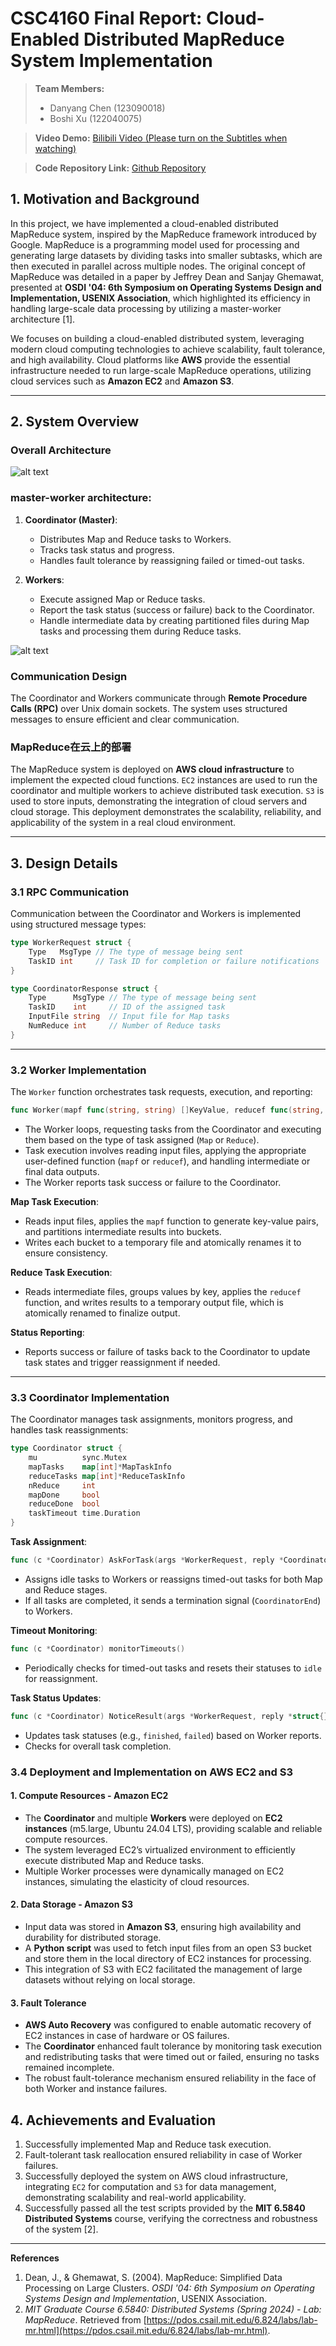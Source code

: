# CSC4160 Final Report: Cloud-Enabled Distributed MapReduce System Implementation

> **Team Members:**
> - Danyang Chen (123090018)
> - Boshi Xu (122040075)

> **Video Demo:**
> [Bilibili Video (Please turn on the Subtitles when watching)](https://www.bilibili.com/video/BV1jUB7YmEhP)

> **Code Repository Link:**
> [Github Repository](https://github.com/xh2002/CSC4160_FinalProject)

## **1. Motivation and Background**

In this project, we have implemented a cloud-enabled distributed MapReduce system, inspired by the MapReduce framework introduced by Google. MapReduce is a programming model used for processing and generating large datasets by dividing tasks into smaller subtasks, which are then executed in parallel across multiple nodes. The original concept of MapReduce was detailed in a paper by Jeffrey Dean and Sanjay Ghemawat, presented at **OSDI '04: 6th Symposium on Operating Systems Design and Implementation, USENIX Association**, which highlighted its efficiency in handling large-scale data processing by utilizing a master-worker architecture [1].

We focuses on building a cloud-enabled distributed system, leveraging modern cloud computing technologies to achieve scalability, fault tolerance, and high availability. Cloud platforms like **AWS** provide the essential infrastructure needed to run large-scale MapReduce operations, utilizing cloud services such as **Amazon EC2** and **Amazon S3**. 


---

## **2. System Overview**

### **Overall Architecture**
![alt text](pictures/architecture.png)

### **master-worker architecture**:
1. **Coordinator (Master)**:
   - Distributes Map and Reduce tasks to Workers.
   - Tracks task status and progress.
   - Handles fault tolerance by reassigning failed or timed-out tasks.

2. **Workers**:
   - Execute assigned Map or Reduce tasks.
   - Report the task status (success or failure) back to the Coordinator.
   - Handle intermediate data by creating partitioned files during Map tasks and processing them during Reduce tasks.

![alt text](<Untitled diagram-2024-12-15-032006.svg>)


### **Communication Design**

The Coordinator and Workers communicate through **Remote Procedure Calls (RPC)** over Unix domain sockets. The system uses structured messages to ensure efficient and clear communication.

### **MapReduce在云上的部署**
The MapReduce system is deployed on **AWS cloud infrastructure** to implement the expected cloud functions. `EC2` instances are used to run the coordinator and multiple workers to achieve distributed task execution. `S3` is used to store inputs, demonstrating the integration of cloud servers and cloud storage. This deployment demonstrates the scalability, reliability, and applicability of the system in a real cloud environment.

---

## **3. Design Details**

### **3.1 RPC Communication**

Communication between the Coordinator and Workers is implemented using structured message types:
```go
type WorkerRequest struct {
    Type   MsgType // The type of message being sent
    TaskID int     // Task ID for completion or failure notifications
}

type CoordinatorResponse struct {
    Type      MsgType // The type of message being sent
    TaskID    int     // ID of the assigned task
    InputFile string  // Input file for Map tasks
    NumReduce int     // Number of Reduce tasks
}
```

---

### **3.2 Worker Implementation**

The `Worker` function orchestrates task requests, execution, and reporting:
```go
func Worker(mapf func(string, string) []KeyValue, reducef func(string, []string) string)
```
- The Worker loops, requesting tasks from the Coordinator and executing them based on the type of task assigned (`Map` or `Reduce`).
- Task execution involves reading input files, applying the appropriate user-defined function (`mapf` or `reducef`), and handling intermediate or final data outputs.
- The Worker reports task success or failure to the Coordinator.

**Map Task Execution**:
- Reads input files, applies the `mapf` function to generate key-value pairs, and partitions intermediate results into buckets.
- Writes each bucket to a temporary file and atomically renames it to ensure consistency.

**Reduce Task Execution**:
- Reads intermediate files, groups values by key, applies the `reducef` function, and writes results to a temporary output file, which is atomically renamed to finalize output.

**Status Reporting**:
- Reports success or failure of tasks back to the Coordinator to update task states and trigger reassignment if needed.

---

### **3.3 Coordinator Implementation**

The Coordinator manages task assignments, monitors progress, and handles task reassignments:
```go
type Coordinator struct {
    mu          sync.Mutex
    mapTasks    map[int]*MapTaskInfo
    reduceTasks map[int]*ReduceTaskInfo
    nReduce     int
    mapDone     bool
    reduceDone  bool
    taskTimeout time.Duration
}
```

**Task Assignment**:
```go
func (c *Coordinator) AskForTask(args *WorkerRequest, reply *CoordinatorResponse) error
```
- Assigns idle tasks to Workers or reassigns timed-out tasks for both Map and Reduce stages.
- If all tasks are completed, it sends a termination signal (`CoordinatorEnd`) to Workers.

**Timeout Monitoring**:
```go
func (c *Coordinator) monitorTimeouts()
```
- Periodically checks for timed-out tasks and resets their statuses to `idle` for reassignment.

**Task Status Updates**:
```go
func (c *Coordinator) NoticeResult(args *WorkerRequest, reply *struct{}) error
```
- Updates task statuses (e.g., `finished`, `failed`) based on Worker reports.
- Checks for overall task completion.

### **3.4 Deployment and Implementation on AWS EC2 and S3**
#### **1. Compute Resources - Amazon EC2**
- The **Coordinator** and multiple **Workers** were deployed on **EC2 instances** (m5.large, Ubuntu 24.04 LTS), providing scalable and reliable compute resources.  
- The system leveraged EC2’s virtualized environment to efficiently execute distributed Map and Reduce tasks.  
- Multiple Worker processes were dynamically managed on EC2 instances, simulating the elasticity of cloud resources.

#### **2. Data Storage - Amazon S3**
- Input data was stored in **Amazon S3**, ensuring high availability and durability for distributed storage.  
- A **Python script** was used to fetch input files from an open S3 bucket and store them in the local directory of EC2 instances for processing.  
- This integration of S3 with EC2 facilitated the management of large datasets without relying on local storage.

#### **3. Fault Tolerance**
- **AWS Auto Recovery** was configured to enable automatic recovery of EC2 instances in case of hardware or OS failures.  
- The **Coordinator** enhanced fault tolerance by monitoring task execution and redistributing tasks that were timed out or failed, ensuring no tasks remained incomplete.  
- The robust fault-tolerance mechanism ensured reliability in the face of both Worker and instance failures.  



## **4. Achievements and Evaluation**
1. Successfully implemented Map and Reduce task execution.
2. Fault-tolerant task reallocation ensured reliability in case of Worker failures.
3. Successfully deployed the system on AWS cloud infrastructure, integrating `EC2` for computation and `S3` for data management, demonstrating scalability and real-world applicability.
4. Successfully passed all the test scripts provided by the **MIT 6.5840 Distributed Systems** course, verifying the correctness and robustness of the system [2].

---

**References**

1. Dean, J., & Ghemawat, S. (2004). MapReduce: Simplified Data Processing on Large Clusters. *OSDI '04: 6th Symposium on Operating Systems Design and Implementation*, USENIX Association.
2. *MIT Graduate Course 6.5840: Distributed Systems (Spring 2024) - Lab: MapReduce*. Retrieved from [https://pdos.csail.mit.edu/6.824/labs/lab-mr.html](https://pdos.csail.mit.edu/6.824/labs/lab-mr.html).











